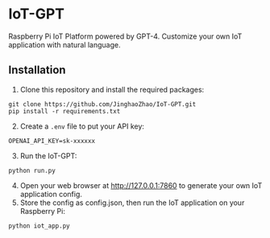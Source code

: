 # IoT-GPT
Raspberry Pi IoT Platform powered by GPT-4. Customize your own IoT application with natural language.

## Installation

1. Clone this repository and install the required packages:
```
git clone https://github.com/JinghaoZhao/IoT-GPT.git
pip install -r requirements.txt
```
2. Create a `.env` file to put your API key:
```
OPENAI_API_KEY=sk-xxxxxx
```
3. Run the IoT-GPT:
```
python run.py
```
4. Open your web browser at http://127.0.0.1:7860 to generate your own IoT application config.
5. Store the config as config.json, then run the IoT application on your Raspberry Pi:
```
python iot_app.py
```